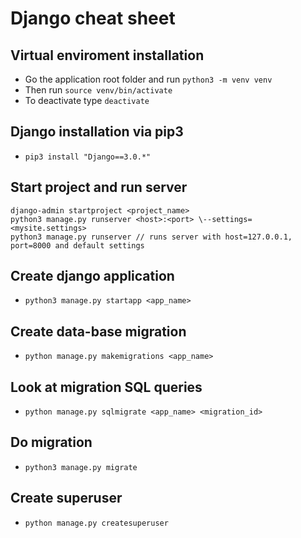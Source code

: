 # Django cheat sheet

## Virtual enviroment installation
+ Go the application root folder and run ```python3 -m venv venv```
+ Then run ```source venv/bin/activate```
+ To deactivate type ```deactivate```

## Django installation via pip3
+ ```pip3 install "Django==3.0.*"```

## Start project and run server
```
django-admin startproject <project_name>
python3 manage.py runserver <host>:<port> \--settings=<mysite.settings>
python3 manage.py runserver // runs server with host=127.0.0.1, port=8000 and default settings
```
## Create django application
+ `python3 manage.py startapp <app_name>`

## Create data-base migration
+ `python manage.py makemigrations <app_name>`

## Look at migration SQL queries
+ `python manage.py sqlmigrate <app_name> <migration_id>`

## Do migration
+ `python3 manage.py migrate`

## Create superuser
+ `python manage.py createsuperuser`
